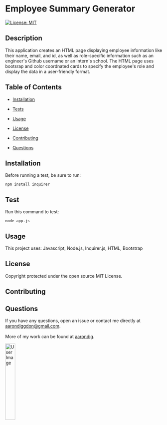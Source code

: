 
# Employee Summary Generator

[![License: MIT](https://img.shields.io/badge/License-MIT-yellow.svg)](https://opensource.org/licenses/MIT)

## Description

This application creates an HTML page displaying employee information like their name, email, and id, as well as role-specific information such as an engineer's Github username or an intern's school. The HTML page uses bootsrap and color coordnated cards to specify the employee's role and display the data in a user-friendly format.

## Table of Contents

* [Installation](#installation)

* [Tests](#test)

* [Usage](#usage)

* [License](#license)

* [Contributing](#contributing)

* [Questions](#questions)

## Installation

Before running a test, be sure to run:

    npm install inquirer

## Test

Run this command to test:

    node app.js

## Usage

This project uses: Javascript, Node.js, Inquirer.js, HTML, Bootstrap


## License

Copyright protected under the open source MIT License.

## Contributing



## Questions

If you have any questions, open an issue or contact me directly at [aarondiggdon@gmail.com](aarondiggdon@gmail.com). 
<br>
<br>
More of my work can be found at [aarondig](https://github.com/aarondig).

<img src="https://avatars3.githubusercontent.com/u/70933425?v=4" width="25%" alt="User Image">
    